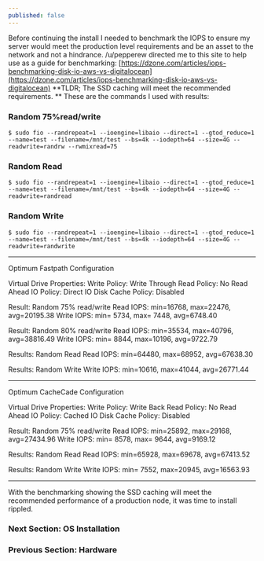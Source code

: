 ```yaml
---
published: false
---
```

Before continuing the install I needed to benchmark the IOPS to ensure my server would meet the production level requirements and be an asset to the network and not a hindrance.  /u/pepperew directed me to this site to help use as a guide for benchmarking: [https://dzone.com/articles/iops-benchmarking-disk-io-aws-vs-digitalocean](https://dzone.com/articles/iops-benchmarking-disk-io-aws-vs-digitalocean)
**TLDR; The SSD caching will meet the recommended requirements.
**
These are the commands I used with results:

### Random 75%read/write
	$ sudo fio --randrepeat=1 --ioengine=libaio --direct=1 --gtod_reduce=1 --name=test --filename=/mnt/test --bs=4k --iodepth=64 --size=4G --readwrite=randrw --rwmixread=75

### Random Read
	$ sudo fio --randrepeat=1 --ioengine=libaio --direct=1 --gtod_reduce=1 --name=test --filename=/mnt/test --bs=4k --iodepth=64 --size=4G --readwrite=randread

### Random Write
	$ sudo fio --randrepeat=1 --ioengine=libaio --direct=1 --gtod_reduce=1 --name=test --filename=/mnt/test --bs=4k --iodepth=64 --size=4G --readwrite=randwrite

---------------------------------------

Optimum Fastpath Configuration

Virtual Drive Properties: 
Write Policy: Write Through
Read Policy: No Read Ahead
IO Policy: Direct IO
Disk Cache Policy: Disabled

Result: Random 75% read/write
Read IOPS: min=16768, max=22476, avg=20195.38
Write IOPS: min= 5734, max= 7448, avg=6748.40

Result: Random 80% read/write
Read IOPS: min=35534, max=40796, avg=38816.49
Write IOPS: min= 8844, max=10196, avg=9722.79

Results: Random Read
Read IOPS: min=64480, max=68952, avg=67638.30

Results: Random Write
Write IOPS: min=10616, max=41044, avg=26771.44

------------------------------------------------

Optimum CacheCade Configuration

Virtual Drive Properties: 
Write Policy: Write Back
Read Policy: No Read Ahead
IO Policy: Cached IO
Disk Cache Policy: Disabled

Result: Random 75% read/write
Read IOPS: min=25892, max=29168, avg=27434.96
Write IOPS: min= 8578, max= 9644, avg=9169.12

Results: Random Read
Read IOPS: min=65928, max=69678, avg=67413.52

Results: Random Write
Write IOPS: min= 7552, max=20945, avg=16563.93

--------------------------------

With the benchmarking showing the SSD caching will meet the recommended performance of a production node, it was time to install rippled.

### Next Section: OS Installation
### Previous Section: Hardware